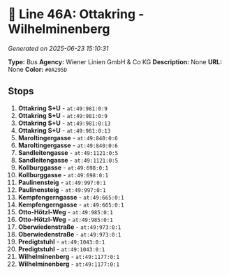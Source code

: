 # 🚌 Line 46A: Ottakring - Wilhelminenberg

*Generated on 2025-06-23 15:10:31*

**Type:** Bus
**Agency:** Wiener Linien GmbH & Co KG
**Description:** None
**URL:** None
**Color:** `#0A295D`

## Stops

1. **Ottakring S+U** - `at:49:981:0:9`
2. **Ottakring S+U** - `at:49:981:0:9`
3. **Ottakring S+U** - `at:49:981:0:13`
4. **Ottakring S+U** - `at:49:981:0:13`
5. **Maroltingergasse** - `at:49:840:0:6`
6. **Maroltingergasse** - `at:49:840:0:6`
7. **Sandleitengasse** - `at:49:1121:0:5`
8. **Sandleitengasse** - `at:49:1121:0:5`
9. **Kollburggasse** - `at:49:698:0:1`
10. **Kollburggasse** - `at:49:698:0:1`
11. **Paulinensteig** - `at:49:997:0:1`
12. **Paulinensteig** - `at:49:997:0:1`
13. **Kempfengerngasse** - `at:49:665:0:1`
14. **Kempfengerngasse** - `at:49:665:0:1`
15. **Otto-Hötzl-Weg** - `at:49:985:0:1`
16. **Otto-Hötzl-Weg** - `at:49:985:0:1`
17. **Oberwiedenstraße** - `at:49:973:0:1`
18. **Oberwiedenstraße** - `at:49:973:0:1`
19. **Predigtstuhl** - `at:49:1043:0:1`
20. **Predigtstuhl** - `at:49:1043:0:1`
21. **Wilhelminenberg** - `at:49:1177:0:1`
22. **Wilhelminenberg** - `at:49:1177:0:1`